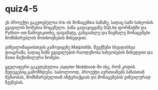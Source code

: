 # quiz4-5
ეს პროექტი გაკეთებულია Iris-ის მონაცემთა ბაზაზე, სადაც სამი სახეობის ყვავილის ზომებია მოცემული. ბაზა გადავიყვანე SQLite ფორმატში და Python-ით წამოვიკითხე, დავამატე, განვაახლე და წავშალე მონაცემები მომხმარებლის მოთხოვნების  მიხედვით.

ვიზუალიზაციისთვის გამოვიყენე Matplotlib. შევქმენი სხვადასხვა დიაგრამა, სადაც ჩანს ყვავილების რაოდენობა სახეობების მიხედვით და მათი მაქსიმალური ზომები.

ყველაფერი გაკეთებულია Jupyter Notebook-ში ისე, რომ კოდის შედეგებიც გამოჩნდება. საბოლოოდ, პროექტი აერთიანებს ბაზასთან მუშაობას, მომხმარებელთან ინტერაქციას და მონაცემების ვიზუალურად ჩვენებას.
